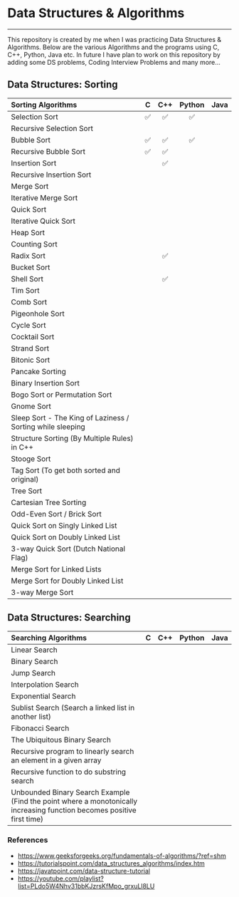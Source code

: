 # Data Structures & Algorithms

---
This repository is created by me when I was practicing Data Structures & Algorithms. Below are the various Algorithms and the programs using C, C++, Python, Java etc. In future I have plan to work on this repository by adding some DS problems, Coding Interview Problems and many more...

## Data Structures: Sorting

| Sorting Algorithms   | C     | C++   | Python    | Java |
| :---     | :---: | :---: | :---:      | ---:
| Selection Sort | ✅ | ✅ | ✅ |  |
| Recursive Selection Sort |  |  |  |  |
| Bubble Sort | ✅ | ✅ | ✅ |  |
| Recursive Bubble Sort | ✅ | ✅ |  |  |
| Insertion Sort |  | ✅ |  |  |
| Recursive Insertion Sort |  |  |  |  |
| Merge Sort |  |  |  |  |
| Iterative Merge Sort |  |  |  |  |
| Quick Sort |  |  |  |  |
| Iterative Quick Sort |  |  |  |  |
| Heap Sort |  |  |  |  |
| Counting Sort |  |  |  |  |
| Radix Sort |  | ✅ |  |  |
| Bucket Sort |  |  |  |  |
| Shell Sort |  | ✅ |  |  |
| Tim Sort |  |  |  |  |
| Comb Sort |  |  |  |  |
| Pigeonhole Sort |  |  |  |  |
| Cycle Sort |  |  |  |  |
| Cocktail Sort |  |  |  |  |
| Strand Sort |  |  |  |  |
| Bitonic Sort |  |  |  |  |
| Pancake Sorting |  |  |  |  |
| Binary Insertion Sort |  |  |  |  |
| Bogo Sort or Permutation Sort |  |  |  |  |
| Gnome Sort |  |  |  |  |
| Sleep Sort - The King of Laziness / Sorting while sleeping |  |  |  |  |
| Structure Sorting (By Multiple Rules) in C++ |  |  |  |  |
| Stooge Sort |  |  |  |  |
| Tag Sort (To get both sorted and original) |  |  |  |  |
| Tree Sort |  |  |  |  |
| Cartesian Tree Sorting |  |  |  |  |
| Odd-Even Sort / Brick Sort |  |  |  |  |
| Quick Sort on Singly Linked List |  |  |  |  |
| Quick Sort on Doubly Linked List |  |  |  |  |
| 3-way Quick Sort (Dutch National Flag) |  |  |  |  |
| Merge Sort for Linked Lists |  |  |  |  |
| Merge Sort for Doubly Linked List |  |  |  |  |
| 3-way Merge Sort |  |  |  |  |

## Data Structures: Searching

| Searching Algorithms   | C     | C++   | Python    | Java |
| :---     | :---: | :---: | :---:      | ---:   |
| Linear Search |  |  |  |  |
| Binary Search |  |  |  |  |
| Jump Search |  |  |  |  |
| Interpolation Search |  |  |  |  |
| Exponential Search |  |  |  |  |
| Sublist Search (Search a linked list in another list) |  |  |  |  |
| Fibonacci Search |  |  |  |  |
| The Ubiquitous Binary Search |  |  |  |  |
| Recursive program to linearly search an element in a given array |  |  |  |  |
| Recursive function to do substring search |  |  |  |  |
| Unbounded Binary Search Example (Find the point where a monotonically increasing function becomes positive first time) |  |  |  |  |

### References

- <https://www.geeksforgeeks.org/fundamentals-of-algorithms/?ref=shm>
- <https://tutorialspoint.com/data_structures_algorithms/index.htm>
- <https://javatpoint.com/data-structure-tutorial>
- <https://youtube.com/playlist?list=PLdo5W4Nhv31bbKJzrsKfMpo_grxuLl8LU>
